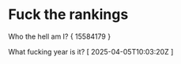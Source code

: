 # Fuck the rankings

Who the hell am I?
{ 15584179 }

What fucking year is it?
[ 2025-04-05T10:03:20Z ]

